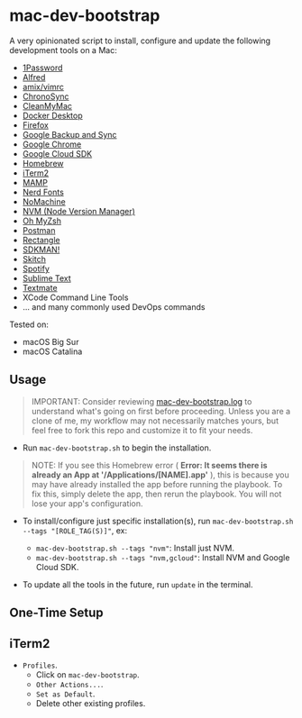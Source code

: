 # mac-dev-bootstrap

A very opinionated script to install, configure and update the following development tools on a Mac:

- [1Password](https://1password.com/)
- [Alfred](https://www.alfredapp.com/)
- [amix/vimrc](https://github.com/amix/vimrc/)
- [ChronoSync](https://www.econtechnologies.com/)
- [CleanMyMac](https://macpaw.com/cleanmymac/)
- [Docker Desktop](https://www.docker.com/products/docker-desktop/)
- [Firefox](https://www.mozilla.org/en-US/firefox/new/)
- [Google Backup and Sync](https://www.google.com/intl/en-GB_ALL/drive/)
- [Google Chrome](https://www.google.com/chrome/)
- [Google Cloud SDK](https://cloud.google.com/sdk/docs/install/)
- [Homebrew](https://brew.sh/)
- [iTerm2](https://www.iterm2.com/)
- [MAMP](https://www.mamp.info/en/windows/)
- [Nerd Fonts](https://github.com/ryanoasis/nerd-fonts/)
- [NoMachine](https://www.nomachine.com/)
- [NVM (Node Version Manager)](https://github.com/nvm-sh/nvm/)
- [Oh MyZsh](https://ohmyz.sh/)
- [Postman](https://www.postman.com/)
- [Rectangle](https://rectangleapp.com/)
- [SDKMAN!](https://sdkman.io/)
- [Skitch](https://evernote.com/products/skitch/)
- [Spotify](https://www.spotify.com/us/)
- [Sublime Text](https://www.sublimetext.com/)
- [Textmate](https://macromates.com/)
- XCode Command Line Tools
- ... and many commonly used DevOps commands

Tested on:

- macOS Big Sur
- macOS Catalina

## Usage

> IMPORTANT: Consider reviewing [mac-dev-bootstrap.log](mac-dev-bootstrap.log) to understand what's going on first before
> proceeding. Unless you are a clone of me, my workflow may not necessarily matches yours, but feel free to fork this repo and
> customize it to fit your needs.

- Run `mac-dev-bootstrap.sh` to begin the installation.

> NOTE: If you see this Homebrew error ( **Error: It seems there is already an App at '/Applications/[NAME].app'** ),
> this is because you may have already installed the app before running the playbook. To fix this, simply delete the
> app, then rerun the playbook. You will not lose your app's configuration.

- To install/configure just specific installation(s), run `mac-dev-bootstrap.sh --tags "[ROLE_TAG(S)]"`, ex:
  - `mac-dev-bootstrap.sh --tags "nvm"`: Install just NVM.
  - `mac-dev-bootstrap.sh --tags "nvm,gcloud"`: Install NVM and Google Cloud SDK.

- To update all the tools in the future, run `update` in the terminal.

## One-Time Setup

## iTerm2

- `Profiles`.
    - Click on `mac-dev-bootstrap`.
    - `Other Actions...`.
    - `Set as Default`.
    - Delete other existing profiles.

